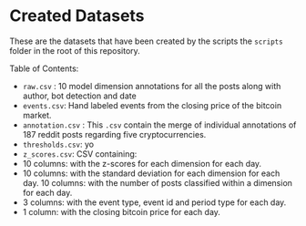 # Created Datasets

These are the datasets that have been created by the scripts the `scripts` folder in the root of this repository.

Table of Contents:
- `raw.csv` : 10 model dimension annotations for all the posts along with author, bot detection and date
- `events.csv`: Hand labeled events from the closing price of the bitcoin market. 
- `annotation.csv` : This `.csv` contain the merge of individual annotations of 187 reddit posts regarding five cryptocurrencies.
- `thresholds.csv`: yo
- `z_scores.csv`: CSV containing: 
- 10 columns: with the z-scores for each dimension for each day. 
- 10 columns: with the standard deviation for each dimension for each day. 10 columns: with the number of posts classified within a dimension for each day.
- 3 columns: with the event type, event id and period type for each day.
- 1 column: with the closing bitcoin price for each day.
